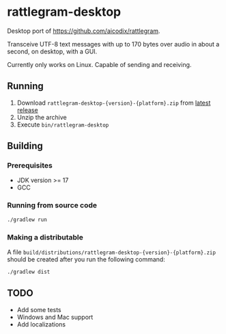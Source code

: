 # rattlegram-desktop

Desktop port of https://github.com/aicodix/rattlegram.

Transceive UTF-8 text messages with up to 170 bytes over audio in about a second, on desktop, with a GUI.

Currently only works on Linux. Capable of sending and receiving.

## Running
1. Download `rattlegram-desktop-{version}-{platform}.zip` from [latest release](https://github.com/observant-sun/rattlegram-desktop/releases/latest)
2. Unzip the archive
3. Execute `bin/rattlegram-desktop`

## Building

### Prerequisites
* JDK version >= 17
* GCC

### Running from source code
```bash
./gradlew run
```

### Making a distributable
A file `build/distributions/rattlegram-desktop-{version}-{platform}.zip` should be created after you run the following command:
```bash
./gradlew dist
```

## TODO
* Add some tests
* Windows and Mac support
* Add localizations